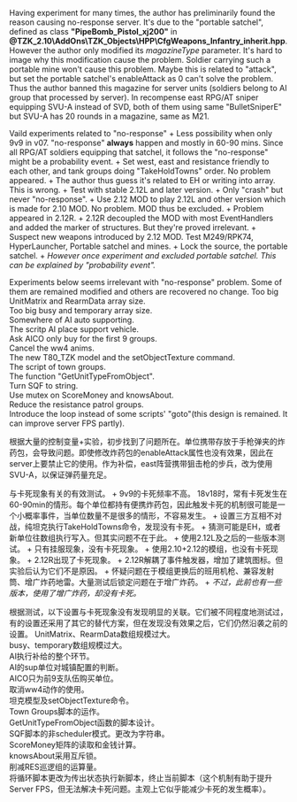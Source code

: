 Having experiment for many times, the author has preliminarily found the reason causing no-response server. It's due to the "portable satchel", defined as class **"PipeBomb_Pistol_xj200"** in **@TZK_2.10\AddOns\TZK_Objects\HPP\CfgWeapons_Infantry_inherit.hpp**. However the author only modified its *magazineType* parameter. It's hard to image why this modification cause the problem. Soldier carrying such a portable mine won't cause this problem. Maybe this is related to "attack", but set the portable satchel's enableAttack as 0 can't solve the problem.  
Thus the author banned this magazine for server units (soldiers belong to AI group that processed by server). In recompense east RPG/AT sniper equipping SVU-A instead of SVD, both of them using same "BulletSniperE" but SVU-A has 20 rounds in a magazine, same as M21.

Vaild experiments related to "no-response"
	+ Less possibility when only 9v9 in v07.
		"no-response" **always** happen and mostly in 60-90 mins. Since all RPG/AT soldiers equipping that satchel, it follows the "no-response" might be a probability event.
	+ Set west, east and resistance friendly to each other, and tank groups doing "TakeHoldTowns" order. No problem appeared.
		+ The author thus guess it's related to EH or writing into array. This is wrong.
	+ Test with stable 2.12L and later version.
		+ Only "crash" but never "no-response".
		+ Use 2.12 MOD to play 2.12L and other version which is made for 2.10 MOD. No problem. MOD thus be excluded.
		+ Problem appeared in 2.12R.
			+ 2.12R decoupled the MOD with most EventHandlers and added the marker of structures. But they're proved irrelevant.
			+ Suspect new weapons introduced by 2.12 MOD. Test M249/RPK74, HyperLauncher, Portable satchel and mines.
				+ Lock the source, the portable satchel.
					+ *However once experiment and excluded portable satchel. This can be explained by "probability event".*
					
Experiments below seems irrelevant with "no-response" problem. Some of them are remained modified and others are recovered no change.
	Too big UnitMatrix and RearmData array size.  
	Too big busy and temporary array size.  
	Somewhere of AI auto supporting.  
	The scritp AI place support vehicle.  
	Ask AICO only buy for the first 9 groups.  
	Cancel the ww4 anims.  
	The new T80_TZK model and the setObjectTexture command.  
	The script of town groups.  
	The function "GetUnitTypeFromObject".  
	Turn SQF to string.  
	Use mutex on ScoreMoney and knowsAbout.  
	Reduce the resistance patrol groups.  
	Introduce the loop instead of some scripts' "goto"(this design is remained. It can improve server FPS partly).  

根据大量的控制变量+实验，初步找到了问题所在。单位携带存放于手枪弹夹的炸药包，会导致问题。即使修改炸药包的enableAttack属性也没有效果，因此在server上要禁止它的使用。作为补偿，east阵营携带狙击枪的步兵，改为使用SVU-A，以保证弹药量充足。

与卡死现象有关的有效测试。
	+ 9v9的卡死频率不高。
		18v18时，常有卡死发生在60-90min的情形。每个单位都持有便携炸药包，因此触发卡死的机制很可能是一个小概率事件，当单位数量不是很多的情形，不容易发生。
	+ 设置三方互相不对战，纯坦克执行TakeHoldTowns命令，发现没有卡死。
		+ 猜测可能是EH，或者新单位往数组执行写入。但其实问题不在于此。
	+ 使用2.12L及之后的一些版本测试。
		+ 只有挂服现象，没有卡死现象。
		+ 使用2.10+2.12的模组，也没有卡死现象。
		+ 2.12R出现了卡死现象。
			+ 2.12R解耦了事件触发器，增加了建筑图标。但实验后认为它们不是原因。
			+ 怀疑问题在于模组更换后的班用机枪、兼容发射筒、增广炸药地雷。大量测试后锁定问题在于增广炸药。
				+ *不过，此前也有一些版本，使用了增广炸药，却没有卡死。*

根据测试，以下设置与卡死现象没有发现明显的关联。它们被不同程度地测试过，有的设置还采用了其它的替代方案，但在发现没有效果之后，它们仍然沿袭之前的设置。
	UnitMatrix、RearmData数组规模过大。  
	busy、temporary数组规模过大。  
	AI执行补给的整个环节。  
	AI的sup单位对城镇配置的判断。  
	AICO只为前9支队伍购买单位。  
	取消ww4动作的使用。  
	坦克模型及setObjectTexture命令。  
	Town Groups脚本的运作。  
	GetUnitTypeFromObject函数的脚本设计。  
	SQF脚本的非scheduler模式。更改为字符串。  
	ScoreMoney矩阵的读取和金钱计算。  
	knowsAbout采用互斥锁。  
	削减RES巡逻组的运算量。  
	将循环脚本更改为传出状态执行新脚本，终止当前脚本（这个机制有助于提升Server FPS，但无法解决卡死问题。主观上它似乎能减少卡死的发生概率）。  